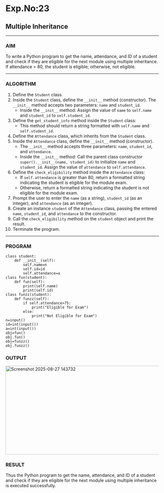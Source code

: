 # Exp.No:23  
## Multiple Inheritance

---

### AIM  
To write a Python program to get the name, attendance, and ID of a student and check if they are eligible for the next module using multiple inheritance. If attendance > 80, the student is eligible; otherwise, not eligible.

---

### ALGORITHM

1. Define the `Student` class.
2. Inside the `Student` class, define the `__init__` method (constructor). The `__init__` method accepts two parameters: `name` and `student_id`.
    - Inside the `__init__` method: Assign the value of `name` to `self.name` and `student_id` to `self.student_id`.
3. Define the `get_student_info` method inside the `Student` class:
    - This method should return a string formatted with `self.name` and `self.student_id`.
4. Define the `Attendance` class, which inherits from the `Student` class.
5. Inside the `Attendance` class, define the `__init__` method (constructor).
    - The `__init__` method accepts three parameters: `name`, `student_id`, and `attendance`.
    - Inside the `__init__` method: Call the parent class constructor `super().__init__(name, student_id)` to initialize `name` and `student_id`. Assign the value of `attendance` to `self.attendance`.
6. Define the `check_eligibility` method inside the `Attendance` class:
    - If `self.attendance` is greater than 80, return a formatted string indicating the student is eligible for the module exam.
    - Otherwise, return a formatted string indicating the student is not eligible for the module exam.
7. Prompt the user to enter the `name` (as a string), `student_id` (as an integer), and `attendance` (as an integer).
8. Create an instance `student` of the `Attendance` class, passing the entered `name`, `student_id`, and `attendance` to the constructor.
9. Call the `check_eligibility` method on the `student` object and print the result.
10. Terminate the program.

---

### PROGRAM

```
class student:
    def __init__(self):
        self.name=n
        self.id=id
        self.attendance=a
class fun(student):
    def fun(self):
        print(self.name)
        print(self.id)
class funzz(student):
    def funzz(self):
        if self.attendance>75:
            print("Eligible for Exam")
        else:
            print("Not Eligible for Exam")
n=input()
id=int(input())
a=int(input())
obj=fun()
obj.fun()
obj=funzz()
obj.funzz()

```

### OUTPUT

<img width="1039" height="292" alt="Screenshot 2025-08-27 143732" src="https://github.com/user-attachments/assets/f65cdb15-f724-4da2-9686-f15be93f0e80" />

### RESULT
Thus the Python program to get the name, attendance, and ID of a student and check if they are eligible for the next module using multiple inheritance is executed successfully.



